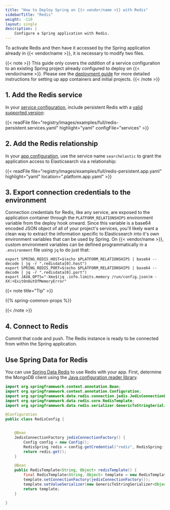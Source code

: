 ```yaml
---
title: "How to Deploy Spring on {{< vendor/name >}} with Redis"
sidebarTitle: "Redis"
weight: -110
layout: single
description: |
    Configure a Spring application with Redis.
---
```


To activate Redis and then have it accessed by the Spring application already in {{< vendor/name >}}, it is necessary to modify two files. 

{{< note >}}
This guide only covers the *addition* of a service configuration to an existing Spring project already configured to deploy on {{< vendor/name >}}. Please see the [deployment guide](/guides/spring/deploy/_index.md) for more detailed instructions for setting up app containers and initial projects. 
{{< /note >}}

## 1. Add the Redis service

In your [service configuration](../../add-services/_index.md),
include persistent Redis with a [valid supported version](../../add-services/redis.md#persistent-redis):

{{< readFile file="registry/images/examples/full/redis-persistent.services.yaml" highlight="yaml" configFile="services" >}}

## 2. Add the Redis relationship

In your [app configuration](../../create-apps/app-reference.md), use the service name `searchelastic` to grant the application access to Elasticsearch via a relationship:

{{< readFile file="registry/images/examples/full/redis-persistent.app.yaml" highlight="yaml" location=".platform.app.yaml" >}}

## 3. Export connection credentials to the environment

Connection credentials for Redis, like any service, are exposed to the application container through the `PLATFORM_RELATIONSHIPS` environment variable from the deploy hook onward. Since this variable is a base64 encoded JSON object of all of your project's services, you'll likely want a clean way to extract the information specific to Elasticsearch into it's own environment variables that can be used by Spring. On {{< vendor/name >}}, custom environment variables can be defined programmatically in a `.environment` file using `jq` to do just that:

```text
export SPRING_REDIS_HOST=$(echo $PLATFORM_RELATIONSHIPS | base64 --decode | jq -r ".redisdata[0].host")
export SPRING_REDIS_PORT=$(echo $PLATFORM_RELATIONSHIPS | base64 --decode | jq -r ".redisdata[0].port")
export JAVA_OPTS="-Xmx$(jq .info.limits.memory /run/config.json)m -XX:+ExitOnOutOfMemoryError"
```

{{< note title="Tip" >}}

{{% spring-common-props %}}

{{< /note >}}

## 4. Connect to Redis

Commit that code and push. The Redis instance is ready to be connected from within the Spring application.

## Use Spring Data for Redis

You can use [Spring Data Redis](https://spring.io/projects/spring-data-mongodb) to use Redis with your app.
First, determine the MongoDB client using the [Java configuration reader library](https://github.com/platformsh/config-reader-java).

```java
import org.springframework.context.annotation.Bean;
import org.springframework.context.annotation.Configuration;
import org.springframework.data.redis.connection.jedis.JedisConnectionFactory;
import org.springframework.data.redis.core.RedisTemplate;
import org.springframework.data.redis.serializer.GenericToStringSerializer;

@Configuration
public class RedisConfig {


    @Bean
    JedisConnectionFactory jedisConnectionFactory() {
        Config config = new Config();
        RedisSpring redis = config.getCredential("redis", RedisSpring::new);
        return redis.get();
    }

    @Bean
    public RedisTemplate<String, Object> redisTemplate() {
        final RedisTemplate<String, Object> template = new RedisTemplate<String, Object>();
        template.setConnectionFactory(jedisConnectionFactory());
        template.setValueSerializer(new GenericToStringSerializer<Object>(Object.class));
        return template;
    }

}
```
